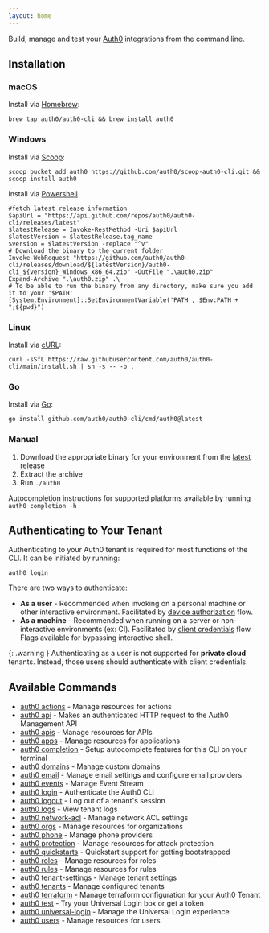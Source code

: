 ```yaml
---
layout: home
---
```


Build, manage and test your [Auth0](https://auth0.com/) integrations from the command line.

## Installation

### macOS

Install via [Homebrew](https://brew.sh/):

```
brew tap auth0/auth0-cli && brew install auth0
```

### Windows

Install via [Scoop](https://scoop.sh/):

```
scoop bucket add auth0 https://github.com/auth0/scoop-auth0-cli.git && scoop install auth0
```

Install via [Powershell](https://learn.microsoft.com/en-us/powershell/)

```
#fetch latest release information
$apiUrl = "https://api.github.com/repos/auth0/auth0-cli/releases/latest"
$latestRelease = Invoke-RestMethod -Uri $apiUrl
$latestVersion = $latestRelease.tag_name
$version = $latestVersion -replace "^v"
# Download the binary to the current folder
Invoke-WebRequest "https://github.com/auth0/auth0-cli/releases/download/${latestVersion}/auth0-cli_${version}_Windows_x86_64.zip" -OutFile ".\auth0.zip"
Expand-Archive ".\auth0.zip" .\
# To be able to run the binary from any directory, make sure you add it to your '$PATH'
[System.Environment]::SetEnvironmentVariable('PATH', $Env:PATH + ";${pwd}")
```

### Linux

Install via [cURL](https://curl.se/):

```
curl -sSfL https://raw.githubusercontent.com/auth0/auth0-cli/main/install.sh | sh -s -- -b .
```

### Go

Install via [Go](https://go.dev/):

```
go install github.com/auth0/auth0-cli/cmd/auth0@latest
```

### Manual

1. Download the appropriate binary for your environment from the [latest release](https://github.com/auth0/auth0-cli/releases/latest/)
2. Extract the archive
3. Run `./auth0`

Autocompletion instructions for supported platforms available by running `auth0 completion -h`

## Authenticating to Your Tenant

Authenticating to your Auth0 tenant is required for most functions of the CLI. It can be initiated by running:

```
auth0 login
```

There are two ways to authenticate:

- **As a user** - Recommended when invoking on a personal machine or other interactive environment. Facilitated by [device authorization](https://auth0.com/docs/get-started/authentication-and-authorization-flow/device-authorization-flow) flow.
- **As a machine** - Recommended when running on a server or non-interactive environments (ex: CI). Facilitated by [client credentials](https://auth0.com/docs/get-started/authentication-and-authorization-flow/client-credentials-flow) flow. Flags available for bypassing interactive shell.

{: .warning }
Authenticating as a user is not supported for **private cloud** tenants. Instead, those users should authenticate with client credentials.

## Available Commands

- [auth0 actions](auth0_actions.md) - Manage resources for actions
- [auth0 api](auth0_api.md) - Makes an authenticated HTTP request to the Auth0 Management API
- [auth0 apis](auth0_apis.md) - Manage resources for APIs
- [auth0 apps](auth0_apps.md) - Manage resources for applications
- [auth0 completion](auth0_completion.md) - Setup autocomplete features for this CLI on your terminal
- [auth0 domains](auth0_domains.md) - Manage custom domains
- [auth0 email](auth0_email.md) - Manage email settings and configure email providers
- [auth0 events](auth0_events.md) - Manage Event Stream
- [auth0 login](auth0_login.md) - Authenticate the Auth0 CLI
- [auth0 logout](auth0_logout.md) - Log out of a tenant's session
- [auth0 logs](auth0_logs.md) - View tenant logs
- [auth0 network-acl](auth0_network-acl.md) - Manage network ACL settings
- [auth0 orgs](auth0_orgs.md) - Manage resources for organizations
- [auth0 phone](auth0_phone.md) - Manage phone providers
- [auth0 protection](auth0_protection.md) - Manage resources for attack protection
- [auth0 quickstarts](auth0_quickstarts.md) - Quickstart support for getting bootstrapped
- [auth0 roles](auth0_roles.md) - Manage resources for roles
- [auth0 rules](auth0_rules.md) - Manage resources for rules
- [auth0 tenant-settings](auth0_tenant-settings.md) - Manage tenant settings
- [auth0 tenants](auth0_tenants.md) - Manage configured tenants
- [auth0 terraform](auth0_terraform.md) - Manage terraform configuration for your Auth0 Tenant
- [auth0 test](auth0_test.md) - Try your Universal Login box or get a token
- [auth0 universal-login](auth0_universal-login.md) - Manage the Universal Login experience
- [auth0 users](auth0_users.md) - Manage resources for users


